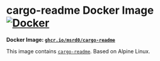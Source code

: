 # cargo-readme Docker Image [![Docker](https://github.com/msrd0/docker-cargo-readme/workflows/Docker/badge.svg)](https://github.com/msrd0/docker-cargo-readme/actions/query=workflow%3ADocker)

**Docker Image: [`ghcr.io/msrd0/cargo-readme`](https://github.com/users/msrd0/packages/container/package/cargo-readme)**

This image contains [`cargo-readme`](https://crates.io/crates/cargo-readme). Based on Alpine Linux.
